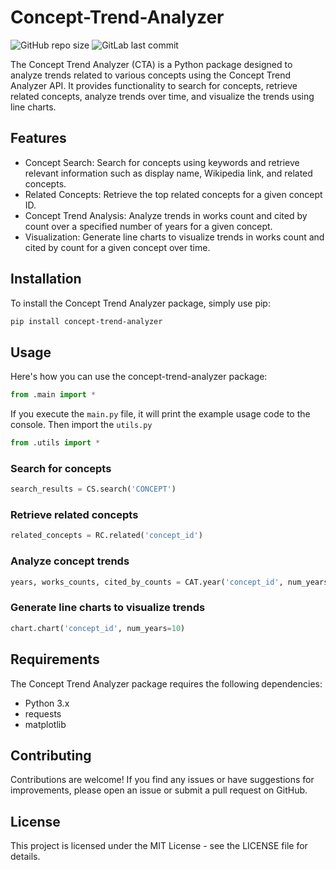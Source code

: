 # Concept-Trend-Analyzer

![GitHub repo size](https://img.shields.io/github/repo-size/Systems-and-Toolchains-Fall-2023/course-project-option-2-captainKHSH)
![GitLab last commit](https://img.shields.io/gitlab/last-commit/Systems-and-Toolchains-Fall-2023/course-project-option-2-captainKHSH)

The Concept Trend Analyzer (CTA) is a Python package designed to analyze trends related to various concepts using the Concept Trend Analyzer API. It provides functionality to search for concepts, retrieve related concepts, analyze trends over time, and visualize the trends using line charts.

## Features

- Concept Search: Search for concepts using keywords and retrieve relevant information such as display name, Wikipedia link, and related concepts.
- Related Concepts: Retrieve the top related concepts for a given concept ID.
- Concept Trend Analysis: Analyze trends in works count and cited by count over a specified number of years for a given concept.
- Visualization: Generate line charts to visualize trends in works count and cited by count for a given concept over time.

## Installation

To install the Concept Trend Analyzer package, simply use pip:
```bash
pip install concept-trend-analyzer
```

## Usage

Here's how you can use the concept-trend-analyzer package:
```python
from .main import *
```

If you execute the `main.py` file, it will print the example usage code to the console. Then import the `utils.py`

```python
from .utils import *
```

### Search for concepts
```python
search_results = CS.search('CONCEPT')
```
### Retrieve related concepts
```python
related_concepts = RC.related('concept_id')
```
### Analyze concept trends
```python
years, works_counts, cited_by_counts = CAT.year('concept_id', num_years=10)
```
### Generate line charts to visualize trends
```python
chart.chart('concept_id', num_years=10)
```

## Requirements

The Concept Trend Analyzer package requires the following dependencies:

- Python 3.x
- requests
- matplotlib

## Contributing
Contributions are welcome! If you find any issues or have suggestions for improvements, please open an issue or submit a pull request on GitHub.

## License
This project is licensed under the MIT License - see the LICENSE file for details.


